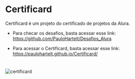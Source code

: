# Certificard

Certificard é um projeto do certificado de projetos da Alura.

- Para checar os desafios, basta acessar esse link: https://github.com/PauloHartelt/Desafios_Alura 

- Para acessar o Certificard, basta acessar esse link: https://paulohartelt.github.io/Certificard/

#
![certificard](https://user-images.githubusercontent.com/95707984/190928553-79ece429-564f-45e4-94f2-648e25bf68d5.png)
#
